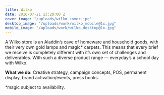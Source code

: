 ```yaml
---
title: Wilko
date: 2016-07-21 13:28:00 Z
cover_image: "/uploads/wilko_cover.jpg"
desktop_image: "/uploads/work/wilko_mobile@1x.jpg"
mobile_image: "/uploads/work/wilko_desktop@1x.jpg"
---
```


A Wilko store is an Aladdin’s cave of homeware and household goods, with their very own gold lamps and magic* carpets. This means that every brief we receive is completely different with it’s own set of challenges and deliverables. With such a diverse product range — everyday’s a school day with Wilko. 

**What we do:** Creative strategy, campaign concepts, POS,
permanent display, brand activation/events, press books.

*magic subject to availability.
